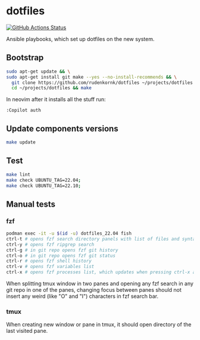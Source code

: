 # dotfiles

[![GitHub Actions Status](https://github.com/rudenkornk/dotfiles/actions/workflows/workflow.yml/badge.svg)](https://github.com/rudenkornk/dotfiles/actions)

Ansible playbooks, which set up dotfiles on the new system.

## Bootstrap
```bash
sudo apt-get update && \
sudo apt-get install git make --yes --no-install-recommends && \
  git clone https://github.com/rudenkornk/dotfiles ~/projects/dotfiles && \
  cd ~/projects/dotfiles && make
```

In neovim after it installs all the stuff run:
```vim
:Copilot auth
```

## Update components versions
```bash
make update
```

## Test
```bash
make lint
make check UBUNTU_TAG=22.04;
make check UBUNTU_TAG=22.10;
```


## Manual tests
### fzf
```bash
podman exec -it -u $(id -u) dotfiles_22.04 fish
ctrl-t # opens fzf search directory panels with list of files and syntax highlighted file contnent
ctrl-y # opens fzf ripgrep search
ctrl-g # in git repo opens fzf git history
ctrl-o # in git repo opens fzf git status
ctrl-r # opens fzf shell history
ctrl-v # opens fzf variables list
ctrl-x # opens fzf processes list, which updates when pressing ctrl-x again
```

When splitting tmux window in two panes and opening any fzf search in any git repo in one of the panes, changing focus between panes should not insert any weird (like "O" and "I") characters in fzf search bar.

### tmux
When creating new window or pane in tmux, it should open directory of the last visited pane.
